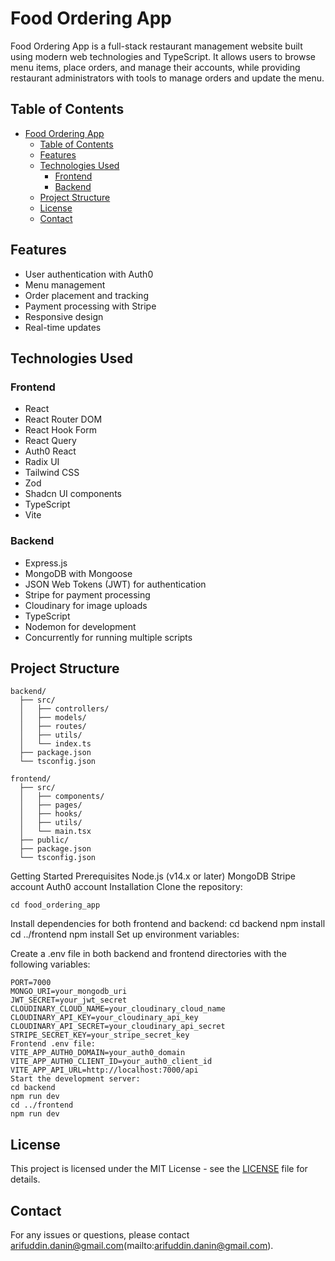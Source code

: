 # Food Ordering App

Food Ordering App is a full-stack restaurant management website built using modern web technologies and TypeScript. It allows users to browse menu items, place orders, and manage their accounts, while providing restaurant administrators with tools to manage orders and update the menu.

## Table of Contents

- [Food Ordering App](#food-ordering-app)
  - [Table of Contents](#table-of-contents)
  - [Features](#features)
  - [Technologies Used](#technologies-used)
    - [Frontend](#frontend)
    - [Backend](#backend)
  - [Project Structure](#project-structure)
  - [License](#license)
  - [Contact](#contact)

## Features

- User authentication with Auth0
- Menu management
- Order placement and tracking
- Payment processing with Stripe
- Responsive design
- Real-time updates

## Technologies Used

### Frontend

- React
- React Router DOM
- React Hook Form
- React Query
- Auth0 React
- Radix UI
- Tailwind CSS
- Zod
- Shadcn UI components
- TypeScript
- Vite

### Backend

- Express.js
- MongoDB with Mongoose
- JSON Web Tokens (JWT) for authentication
- Stripe for payment processing
- Cloudinary for image uploads
- TypeScript
- Nodemon for development
- Concurrently for running multiple scripts

## Project Structure

```plaintext
backend/
  ├── src/
  │   ├── controllers/
  │   ├── models/
  │   ├── routes/
  │   ├── utils/
  │   └── index.ts
  ├── package.json
  └── tsconfig.json

frontend/
  ├── src/
  │   ├── components/
  │   ├── pages/
  │   ├── hooks/
  │   ├── utils/
  │   └── main.tsx
  ├── public/
  ├── package.json
  └── tsconfig.json

  ```

Getting Started
Prerequisites
Node.js (v14.x or later)
MongoDB
Stripe account
Auth0 account
Installation
Clone the repository:
```git clone https://github.com/arifin983/Food_ordering_App
cd food_ordering_app

```

Install dependencies for both frontend and backend:
cd backend
npm install
cd ../frontend
npm install
Set up environment variables:

Create a .env file in both backend and frontend directories with the following variables:

```Backend .env file:
PORT=7000
MONGO_URI=your_mongodb_uri
JWT_SECRET=your_jwt_secret
CLOUDINARY_CLOUD_NAME=your_cloudinary_cloud_name
CLOUDINARY_API_KEY=your_cloudinary_api_key
CLOUDINARY_API_SECRET=your_cloudinary_api_secret
STRIPE_SECRET_KEY=your_stripe_secret_key
Frontend .env file:
VITE_APP_AUTH0_DOMAIN=your_auth0_domain
VITE_APP_AUTH0_CLIENT_ID=your_auth0_client_id
VITE_APP_API_URL=http://localhost:7000/api
Start the development server:
cd backend
npm run dev
cd ../frontend
npm run dev

```

## License

This project is licensed under the MIT License - see the [LICENSE](LICENSE) file for details.

## Contact

For any issues or questions, please contact arifuddin.danin@gmail.com(mailto:arifuddin.danin@gmail.com).